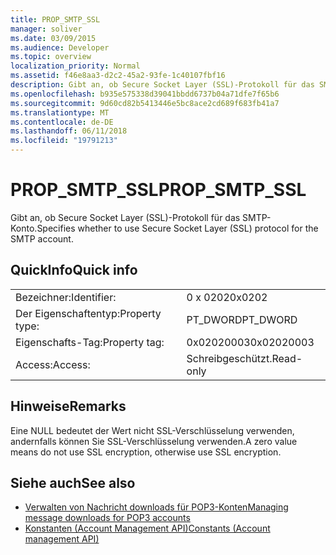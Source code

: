 ```yaml
---
title: PROP_SMTP_SSL
manager: soliver
ms.date: 03/09/2015
ms.audience: Developer
ms.topic: overview
localization_priority: Normal
ms.assetid: f46e8aa3-d2c2-45a2-93fe-1c40107fbf16
description: Gibt an, ob Secure Socket Layer (SSL)-Protokoll für das SMTP-Konto.
ms.openlocfilehash: b935e575338d39041bbdd6737b04a71dfe7f65b6
ms.sourcegitcommit: 9d60cd82b5413446e5bc8ace2cd689f683fb41a7
ms.translationtype: MT
ms.contentlocale: de-DE
ms.lasthandoff: 06/11/2018
ms.locfileid: "19791213"
---
```

# <a name="propsmtpssl"></a><span data-ttu-id="34d31-103">PROP_SMTP_SSL</span><span class="sxs-lookup"><span data-stu-id="34d31-103">PROP_SMTP_SSL</span></span>

<span data-ttu-id="34d31-104">Gibt an, ob Secure Socket Layer (SSL)-Protokoll für das SMTP-Konto.</span><span class="sxs-lookup"><span data-stu-id="34d31-104">Specifies whether to use Secure Socket Layer (SSL) protocol for the SMTP account.</span></span>
  
## <a name="quick-info"></a><span data-ttu-id="34d31-105">QuickInfo</span><span class="sxs-lookup"><span data-stu-id="34d31-105">Quick info</span></span>

|||
|:-----|:-----|
|<span data-ttu-id="34d31-106">Bezeichner:</span><span class="sxs-lookup"><span data-stu-id="34d31-106">Identifier:</span></span>  <br/> |<span data-ttu-id="34d31-107">0 x 0202</span><span class="sxs-lookup"><span data-stu-id="34d31-107">0x0202</span></span>  <br/> |
|<span data-ttu-id="34d31-108">Der Eigenschaftentyp:</span><span class="sxs-lookup"><span data-stu-id="34d31-108">Property type:</span></span>  <br/> |<span data-ttu-id="34d31-109">PT_DWORD</span><span class="sxs-lookup"><span data-stu-id="34d31-109">PT_DWORD</span></span>  <br/> |
|<span data-ttu-id="34d31-110">Eigenschafts-Tag:</span><span class="sxs-lookup"><span data-stu-id="34d31-110">Property tag:</span></span>  <br/> |<span data-ttu-id="34d31-111">0x02020003</span><span class="sxs-lookup"><span data-stu-id="34d31-111">0x02020003</span></span>  <br/> |
|<span data-ttu-id="34d31-112">Access:</span><span class="sxs-lookup"><span data-stu-id="34d31-112">Access:</span></span>  <br/> |<span data-ttu-id="34d31-113">Schreibgeschützt.</span><span class="sxs-lookup"><span data-stu-id="34d31-113">Read-only</span></span>  <br/> |
   
## <a name="remarks"></a><span data-ttu-id="34d31-114">Hinweise</span><span class="sxs-lookup"><span data-stu-id="34d31-114">Remarks</span></span>

<span data-ttu-id="34d31-115">Eine NULL bedeutet der Wert nicht SSL-Verschlüsselung verwenden, andernfalls können Sie SSL-Verschlüsselung verwenden.</span><span class="sxs-lookup"><span data-stu-id="34d31-115">A zero value means do not use SSL encryption, otherwise use SSL encryption.</span></span>
  
## <a name="see-also"></a><span data-ttu-id="34d31-116">Siehe auch</span><span class="sxs-lookup"><span data-stu-id="34d31-116">See also</span></span>

- [<span data-ttu-id="34d31-117">Verwalten von Nachricht downloads für POP3-Konten</span><span class="sxs-lookup"><span data-stu-id="34d31-117">Managing message downloads for POP3 accounts</span></span>](managing-message-downloads-for-pop3-accounts.md) 
- [<span data-ttu-id="34d31-118">Konstanten (Account Management API)</span><span class="sxs-lookup"><span data-stu-id="34d31-118">Constants (Account management API)</span></span>](constants-account-management-api.md)

